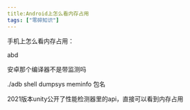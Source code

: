 ```yaml
---
title:Android上怎么看内存占用 
tags: ["零碎知识"]
---
```


手机上怎么看内存占用：

abd

安卓那个编译器不是带监测吗

./adb shell dumpsys meminfo 包名

2021版本unity公开了性能检测器里的api，直接可以看到内存占用


